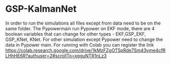 # GSP-KalmanNet

In order to run the simulations all files except from data need to be on the same folder.
The Pypowermain run Pypower on EKF mode, there are 4 boolean variables that can change for other types - EKF,GSP_EKF, GSP_KNet, KNet.
For other simulation except Pypower need to change the data in Pypower main.
For running with Colab you can register the link https://colab.research.google.com/drive/1kMzFZgOT5pRde7Sm43yme4cfRLHhHE6R?authuser=2#scrollTo=xgguNTR1nLz3
